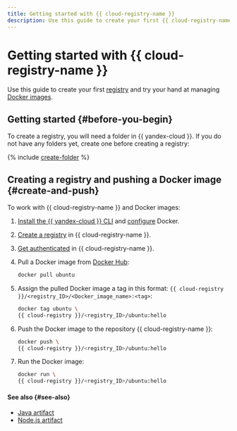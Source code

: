 ```yaml
---
title: Getting started with {{ cloud-registry-name }}
description: Use this guide to create your first {{ cloud-registry-name }} registry and try your hand at managing Docker images.
---
```


# Getting started with {{ cloud-registry-name }}

Use this guide to create your first [registry](../concepts/registry.md) and try your hand at managing [Docker images](../concepts/docker-image.md).

## Getting started {#before-you-begin}

To create a registry, you will need a folder in {{ yandex-cloud }}. If you do not have any folders yet, create one before creating a registry:

{% include [create-folder](../../_includes/create-folder.md) %}

## Creating a registry and pushing a Docker image {#create-and-push}

To work with {{ cloud-registry-name }} and Docker images:

1. [Install the {{ yandex-cloud }} CLI](../../cli/operations/install-cli.md) and [configure](../operations/docker/installation.md) Docker.
1. [Create a registry](../operations/registry/create.md) in {{ cloud-registry-name }}.
1. [Get authenticated](../operations/docker/authentication.md) in {{ cloud-registry-name }}.
1. Pull a Docker image from [Docker Hub](https://hub.docker.com):

   ```bash
   docker pull ubuntu
   ```

1. Assign the pulled Docker image a tag in this format: `{{ cloud-registry }}/<registry_ID>/<Docker_image_name>:<tag>`:

   ```bash
   docker tag ubuntu \
   {{ cloud-registry }}/<registry_ID>/ubuntu:hello
   ```

1. Push the Docker image to the repository {{ cloud-registry-name }}:

   ```bash
   docker push \
   {{ cloud-registry }}/<registry_ID>/ubuntu:hello
   ```

1. Run the Docker image:

   ```bash
   docker run \
   {{ cloud-registry }}/<registry_ID>/ubuntu:hello
   ```

#### See also {#see-also}

* [Java artifact](../concepts/art-java.md)
* [Node.js artifact](../concepts/art-nodejs.md)
